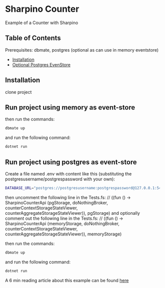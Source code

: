 # Sharpino Counter

Example of a Counter with Sharpino

## Table of Contents

Prerequisites: dbmate, postgres (optional as can use in memory eventstore)

- [Installation](#installation)
- [Optional Postgres EvenStore](#postgesEventStore)


## Installation

clone project 

## Run project using memory as event-store
then run the commands:

```bash
dbmate up
```
and run the following command:

```bash
dotnet run
```

## Run project using postgres as event-store
Create a file named .env with content like this (substituting the postgresusername/postgrespassword with your own):
```bash
DATABASE_URL="postgres://postgresusername:postgrespassword@127.0.0.1:5432/es_counter?sslmode=disable"
```
then uncomment the following line in the Tests.fs:
        // ((fun () -> SharpinoCounterApi (pgStorage, doNothingBroker, counterContextStorageStateViewer, counterAggregateStorageStateViewer)), pgStorage)
and optionally comment out the following line in the Tests.fs:
        // ((fun () -> SharpinoCounterApi (memoryStorage, doNothingBroker, counterContextStorageStateViewer, counterAggregateStorageStateViewer)), memoryStorage)

then run the commands:

```bash
dbmate up
```
and run the following command:

```bash
dotnet run
```


A 6 min reading article about this example can be found 
[here](https://www.linkedin.com/pulse/example-counter-event-sourcing-sharpino-ino-antonio-lucca-hzlof)





